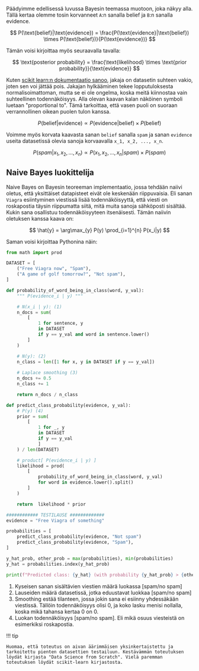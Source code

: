Päädyimme edellisessä luvussa Bayesin teemassa muotoon, joka näkyy alla. Tällä kertaa olemme tosin korvanneet `A`:n sanalla belief ja `B`:n sanalla evidence.

$$
P(\text{belief}|\text{evidence}) = \frac{P(\text{evidence}|\text{belief}) \times P(\text{belief})}{P(\text{evidence})}
$$

Tämän voisi kirjoittaa myös seuraavalla tavalla:

$$
\text{posterior probability} = \frac{\text{likelihood} \times \text{prior probability}}{\text{evidence}}
$$

Kuten [scikit learn:n dokumentaatio sanoo](https://scikit-learn.org/stable/modules/naive_bayes.html), jakaja on datasetin suhteen vakio, joten sen voi jättää pois. Jakajan hylkääminen tekee lopputuloksesta normalisoimattoman, mutta se ei ole ongelma, koska meitä kiinnostaa vain suhteellinen todennäköisyys. Alla olevan kaavan kalan näköinen symboli luetaan "proportional to". Tämä tarkoittaa, että vasen puoli on suoraan verrannollinen oikean puolen tulon kanssa.

$$
P(\text{belief}|\text{evidence}) \propto P(\text{evidence}|\text{belief}) \times P(\text{belief})
$$

Voimme myös korvata kaavasta sanan `belief` sanalla `spam` ja sanan `evidence` useita datasetissä olevia sanoja korvaavalla `x_1, x_2, ..., x_n`.

$$
P(spam|x_1, x_2, ..., x_n) \propto P(x_1, x_2, ..., x_n|spam) \times P(spam)
$$

## Naive Bayes luokittelija

Naive Bayes on Bayesin teoreeman implementaatio, jossa tehdään naiivi oletus, että yksittäiset datapisteet eivät ole keskenään riippuvaisia. Eli sanan `Viagra` esiintyminen viestissä lisää todennäköisyyttä, että viesti on roskapostia täysin riippumatta siitä, mitä muita sanoja sähköposti sisältää. Kukin sana osallistuu todennäköisyyteen itsenäisesti. Tämän naiivin oletuksen kanssa kaava on:

$$
\hat{y} = \arg\max_{y} P(y) \prod_{i=1}^{n} P(x_i|y)
$$

Saman voisi kirjoittaa Pythonina näin:

```python title="IPython"
from math import prod

DATASET = [
    ("Free Viagra now", "Spam"),
    ("A game of golf tomorrow?", "Not spam"),
]

def probability_of_word_being_in_class(word, y_val):
    """ P(evidence_i | y) """

    # N(x_i | y): (1)
    n_docs = sum(
        [
            1 for sentence, y 
            in DATASET 
            if y == y_val and word in sentence.lower()
        ]
    )

    # N(y): (2)
    n_class = len([1 for x, y in DATASET if y == y_val])
    
    # Laplace smoothing (3)
    n_docs += 0.5
    n_class += 1

    return n_docs / n_class

def predict_class_probability(evidence, y_val):
    # P(y) (4)
    prior = sum(
        [
            1 for _, y 
            in DATASET 
            if y == y_val
            ]
    ) / len(DATASET)

    # product[ P(evidence_i | y) ]
    likelihood = prod(
        [
            probability_of_word_being_in_class(word, y_val) 
            for word in evidence.lower().split()
        ]
    )

    return  likelihood * prior

############ TESTILAUSE #############
evidence = "Free Viagra of something"

probabilities = [
    predict_class_probability(evidence, "Not spam")
    predict_class_probability(evidence, "Spam"), 
]

y_hat_prob, other_prob = max(probabilities), min(probabilities)
y_hat = probabilities.index(y_hat_prob)

print(f"Predicted class: {y_hat} (with probability {y_hat_prob} > {other_prob})")
```

1. Kyseisen sanan sisältävien viestien määrä luokassa [spam/no spam]
2. Lauseiden määrä datasetissä, jotka eduustavat luokkaa [spam/no spam]
3. Smoothing estää tilanteen, jossa jokin sana ei esiinny yhdessäkään viestissä. Tällöin todennäköisyys olisi 0, ja koko lasku menisi nollalla, koska mikä tahansa kertaa 0 on 0.
4. Luokan todennäköisyys [spam/no spam]. Eli mikä osuus viesteistä on esimerkiksi roskapostia.


!!! tip

    Huomaa, että toteutus on aivan äärimmäisen yksinkertaistettu ja tarkoitettu pienten datasettien testailuun. Kestävämmän toteutuksen löydät kirjasta "Data Science from Scratch". Vielä paremman toteutuksen löydät scikit-learn kirjastosta.

  
